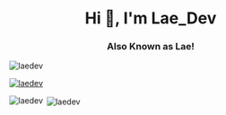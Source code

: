 <h1 align="center">Hi 👋, I'm Lae_Dev</h1>
<h3 align="center">Also Known as Lae!</h3>

<p align="left"> <img src="https://komarev.com/ghpvc/?username=laedev&label=Profile%20views&color=0e75b6&style=flat" alt="laedev" /> </p>

<p align="left"> <a href="https://github.com/ryo-ma/github-profile-trophy"><img src="https://github-profile-trophy.vercel.app/?username=laedev" alt="laedev" /></a> </p>

<p><img align="left" src="https://github-readme-stats.vercel.app/api/top-langs?username=laedev&show_icons=true&locale=en&layout=compact" alt="laedev" /></p>

<p>&nbsp;<img align="center" src="https://github-readme-stats.vercel.app/api?username=laedev&show_icons=true&locale=en" alt="laedev" /></p>
